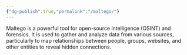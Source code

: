 ```yaml
---
{"dg-publish":true,"permalink":"/maltego/"}
---
```


Maltego is a powerful tool for open-source intelligence (OSINT) and forensics. It is used to gather and analyze data from various sources, particularly to map relationships between people, groups, websites, and other entities to reveal hidden connections.
